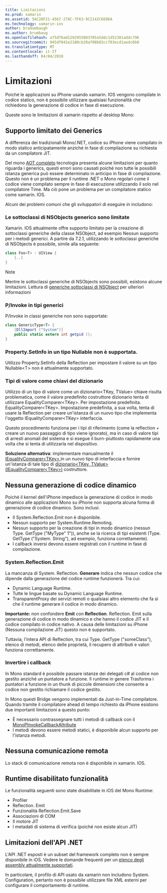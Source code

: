 ```yaml
---
title: Limitazioni
ms.prod: xamarin
ms.assetid: 5AC28F21-4567-278C-7F63-9C2142C6E06A
ms.technology: xamarin-ios
author: bradumbaugh
ms.author: brumbaug
ms.openlocfilehash: a75d76ad1292955003705a5ddc1d52381addc796
ms.sourcegitcommit: 945df041e2180cb20af08b83cc703ecd1aedc6b0
ms.translationtype: MT
ms.contentlocale: it-IT
ms.lasthandoff: 04/04/2018
---
```

# <a name="limitations"></a>Limitazioni

Poiché le applicazioni su iPhone usando xamarin. IOS vengono compilate in codice statico, non è possibile utilizzare qualsiasi funzionalità che richiedono la generazione di codice in fase di esecuzione.

Queste sono le limitazioni di xamarin rispetto al desktop Mono:

 <a name="Limited_Generics_Support" />


## <a name="limited-generics-support"></a>Supporto limitato dei Generics

A differenza dei tradizionali Mono/.NET, codice su iPhone viene compilato in modo statico anticipatamente anziché in fase di compilazione su richiesta da un compilatore JIT.

Del mono [AOT completo](http://www.mono-project.com/docs/advanced/aot/#full-aot) tecnologia presenta alcune limitazioni per quanto riguarda i generics, questi errori sono causati poiché non tutte le possibili istanza generica può essere determinato in anticipo in fase di compilazione. Questo non è un problema per il runtime .NET o Mono regolari come il codice viene compilato sempre in fase di esecuzione utilizzando il solo nel compilatore Time. Ma ciò pone un problema per un compilatore statico come xamarin. IOS.

Alcuni dei problemi comuni che gli sviluppatori di eseguire in includono:

 <a name="Generic_Subclasses_of_NSObjects_are_limited" />


### <a name="generic-subclasses-of-nsobjects-are-limited"></a>Le sottoclassi di NSObjects generico sono limitate

Xamarin. IOS attualmente offre supporto limitato per la creazione di sottoclassi generiche della classe NSObject, ad esempio Nessun supporto per i metodi generici. A partire da 7.2.1, utilizzando le sottoclassi generiche di NSObjects è possibile, simile alla seguente:

```csharp
class Foo<T> : UIView {
    [..]
}
```

> [!NOTE]
> Mentre le sottoclassi generiche di NSObjects sono possibili, esistono alcune limitazioni. Lettura di [generiche sottoclassi di NSObject](~/ios/internals/api-design/nsobject-generics.md) per ulteriori informazioni



### <a name="pinvokes-in-generic-types"></a>P/Invoke in tipi generici

P/Invoke in classi generiche non sono supportate:

```csharp
class GenericType<T> {
    [DllImport ("System")]
    public static extern int getpid ();
}
```

 <a name="Property.SetInfo_on_a_Nullable_Type_is_not_supported" />


### <a name="propertysetinfo-on-a-nullable-type-is-not-supported"></a>Property.SetInfo in un tipo Nullable non è supportata.

Utilizzo Property.SetInfo della Reflection per impostare il valore su un tipo Nullable&lt;T&gt; non è attualmente supportato.

 <a name="Value_types_as_Dictionary_Keys" />


### <a name="value-types-as-dictionary-keys"></a>Tipi di valore come chiavi del dizionario

Utilizzo di un tipo di valore come un dizionario&lt;TKey, TValue&gt; chiave risulta problematica, come il valore predefinito costruttore dizionario tenta di utilizzare EqualityComparer&lt;TKey&gt;. Per impostazione predefinita. EqualityComparer&lt;TKey&gt;. Impostazione predefinita, a sua volta, tenta di usare la Reflection per creare un'istanza di un nuovo tipo che implementa l'oggetto IEqualityComparer&lt;TKey&gt; interfaccia.

Questo procedimento funziona per i tipi di riferimento (come la reflection + creare un nuovo passaggio di tipo viene ignorato), ma in caso di valore tipi di arresti anomali del sistema e si esegue il burn-piuttosto rapidamente una volta che si tenta di utilizzarla nel dispositivo.

 **Soluzione alternativa**: implementare manualmente il [IEqualityComparer&lt;TKey&gt; ](https://developer.xamarin.com/api/type/System.Collections.Generic.IEqualityComparer%601/) in un nuovo tipo di interfaccia e fornire un'istanza di tale tipo di [dizionario&lt;TKey, TValue&gt; ](https://developer.xamarin.com/api/type/System.Collections.Generic.Dictionary%3CTKey,TValue%3E/) [(IEqualityComparer&lt;TKey&gt;)](https://developer.xamarin.com/api/type/System.Collections.Generic.IEqualityComparer%601/) costruttore.


 <a name="No_Dynamic_Code_Generation" />


## <a name="no-dynamic-code-generation"></a>Nessuna generazione di codice dinamico

Poiché il kernel dell'iPhone impedisce la generazione di codice in modo dinamico alle applicazioni Mono su iPhone non supporta alcuna forma di generazione di codice dinamico. Sono inclusi:

-  Il System.Reflection.Emit non è disponibile.
-  Nessun supporto per System.Runtime.Remoting.
-  Nessun supporto per la creazione di tipi in modo dinamico (nessun Type. GetType ("MyType" 1")), anche se la ricerca di tipi esistenti (Type. GetType ("System. String"), ad esempio, funziona correttamente). 
-  I callback inversi devono essere registrati con il runtime in fase di compilazione.


 
 <a name="System.Reflection.Emit" />


### <a name="systemreflectionemit"></a>System.Reflection.Emit

La mancanza di System. Reflection. **Generare** indica che nessun codice che dipende dalla generazione del codice runtime funzionerà. Tra cui:

-  Dynamic Language Runtime.
-  Tutte le lingue basate su Dynamic Language Runtime.
-  TransparentProxy dei servizi remoti o qualsiasi altro elemento che fa sì che il runtime generare il codice in modo dinamico. 


 **Importante:** non confondere **Emit** con **Reflection**. Reflection. Emit sulla generazione di codice in modo dinamico e che hanno il codice JIT e il codice compilato in codice nativo. A causa delle limitazioni su iPhone (Nessuna compilazione JIT) questo non è supportato.

Tuttavia, l'intera API di Reflection, tra cui Type. GetType ("someClass"), elenco di metodi, elenco delle proprietà, il recupero di attributi e valori funziona correttamente.

 
 <a name="Reverse_Callbacks" />


### <a name="reverse-callbacks"></a>Invertire i callback

In Mono standard è possibile passare istanze dei delegati c# al codice non gestito anziché un puntatore a funzione. Il runtime in genere Trasforma i puntatori a funzione in un thunk di piccole dimensioni che consente a codice non gestito richiamare il codice gestito.

In Mono questi Bridge vengono implementati da Just-in-Time compilatore. Quando tramite il compilatore ahead di tempo richiesto da iPhone esistono due importanti limitazioni a questo punto:

-  È necessario contrassegnare tutti i metodi di callback con il [MonoPInvokeCallbackAttribute](https://developer.xamarin.com/api/type/ObjCRuntime.MonoPInvokeCallbackAttribute) 
-  I metodi devono essere metodi statici, è disponibile alcun supporto per l'istanza metodi. 
 
<a name="No_Remoting" />

## <a name="no-remoting"></a>Nessuna comunicazione remota

Lo stack di comunicazione remota non è disponibile in xamarin. IOS.


 <a name="Runtime_Disabled_Features" />


## <a name="runtime-disabled-features"></a>Runtime disabilitato funzionalità

Le funzionalità seguenti sono state disabilitate in iOS del Mono Runtime:

-  Profiler
-  Reflection. Emit
-  Funzionalità Reflection.Emit.Save
-  Associazioni di COM
-  Il motore JIT
-  I metadati di sistema di verifica (poiché non esiste alcun JIT)


 <a name=".NET_API_Limitations" />


## <a name="net-api-limitations"></a>Limitazioni dell'API .NET

L'API .NET esposti è un subset del framework completo non è sempre disponibile in iOS. Vedere le domande frequenti per un [elenco degli assembly attualmente supportati](~/cross-platform/internals/available-assemblies.md).



In particolare, il profilo di API usato da xamarin non includono System. Configuration, pertanto non è possibile utilizzare file XML esterni per configurare il comportamento di runtime.

